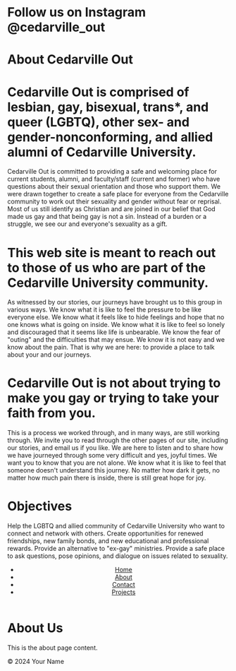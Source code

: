 # Follow us on Instagram @cedarville_out
# About Cedarville Out
# Cedarville Out is comprised of lesbian, gay, bisexual, trans*, and queer (LGBTQ), other sex- and gender-nonconforming, and allied alumni of Cedarville University. 
Cedarville Out is committed to providing a safe and welcoming place for current students, alumni, and faculty/staff (current and former) who have questions about their sexual orientation and those who support them. We were drawn together to create a safe place for everyone from the Cedarville community to work out their sexuality and gender without fear or reprisal. Most of us still identify as Christian and are joined in our belief that God made us gay and that being gay is not a sin. Instead of a burden or a struggle, we see our and everyone's sexuality as a gift.

# This web site is meant to reach out to those of us who are part of the Cedarville University community. 
As witnessed by our stories, our journeys have brought us to this group in various ways. We know what it is like to feel the pressure to be like everyone else. We know what it feels like to hide feelings and hope that no one knows what is going on inside. We know what it is like to feel so lonely and discouraged that it seems like life is unbearable. We know the fear of "outing" and the difficulties that may ensue. We know it is not easy and we know about the pain. That is why we are here: to provide a place to talk about your and our journeys.

# Cedarville Out is not about trying to make you gay or trying to take your faith from you. 
This is a process we worked through, and in many ways, are still working through. We invite you to read through the other pages of our site, including our stories, and email us if you like. We are here to listen and to share how we have journeyed through some very difficult and yes, joyful times. We want you to know that you are not alone. We know what it is like to feel that someone doesn't understand this journey. No matter how dark it gets, no matter how much pain there is inside, there is still great hope for joy.

# Objectives
Help the LGBTQ and allied community of Cedarville University who want to connect and network with others.
Create opportunities for renewed friendships, new family bonds, and new educational and professional rewards.
Provide an alternative to "ex-gay" ministries.
Provide a safe place to ask questions, pose opinions, and dialogue on issues related to sexuality.

<!DOCTYPE html>
<html lang="en">
<head>
    <meta charset="UTF-8">
    <meta name="viewport" content="width=device-width, initial-scale=1.0">
    <title>About Us</title>
    <link rel="stylesheet" href="styles.css"> <!-- Link to your CSS file -->
</head>
<body>
    <header>
        <nav>
            <ul>
                <li><a href="index.html">Home</a></li>
                <li><a href="about.html">About</a></li>
                <li><a href="contact.html">Contact</a></li>
                <li><a href="projects.html">Projects</a></li>
            </ul>
        </nav>
    </header>
    <main>
        <h1>About Us</h1>
        <p>This is the about page content.</p>
    </main>
    <footer>
        <p>&copy; 2024 Your Name</p>
    </footer>
</body>
</html>


